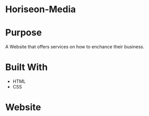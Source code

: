 # Horiseon-Media

# Purpose

A Website that offers services on how to enchance their business.

# Built With

- HTML
- CSS

# Website
